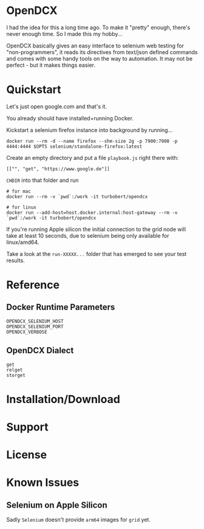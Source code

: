 # OpenDCX

I had the idea for this a long time ago. To make it "pretty" enough, there's never enough time. So I made this my hobby...

OpenDCX basically gives an easy interface to selenium web testing for "non-programmers", it reads its directives from text/json defined commands and comes with some handy tools on the way to automation. It may not be perfect - but it makes things easier.

# Quickstart

Let's just open google.com and that's it.

You already should have installed+running Docker.

Kickstart a selenium firefox instance into background by running...

    docker run --rm -d --name firefox --shm-size 2g -p 7900:7900 -p 4444:4444 $OPTS selenium/standalone-firefox:latest

Create an empty directory and put a file `playbook.js` right there with:

    [["", "get", "https://www.google.de"]]

`CHDIR` into that folder and run

    # for mac
    docker run --rm -v `pwd`:/work -it turbobert/opendcx
    
    # for linux
    docker run --add-host=host.docker.internal:host-gateway --rm -v `pwd`:/work -it turbobert/opendcx

If you're running Apple silicon the initial connection to the grid node will take at least 10 seconds, due to selenium being only available for linux/amd64.

Take a look at the `run-XXXXX...` folder that has emerged to see your test results.

# Reference

## Docker Runtime Parameters

    OPENDCX_SELENIUM_HOST
    OPENDCX_SELENIUM_PORT
    OPENDCX_VERBOSE

## OpenDCX Dialect

    get
    relget
    storget

# Installation/Download

# Support

# License

# Known Issues

## Selenium on Apple Silicon

Sadly `Selenium` doesn't provide `arm64` images for `grid` yet.
